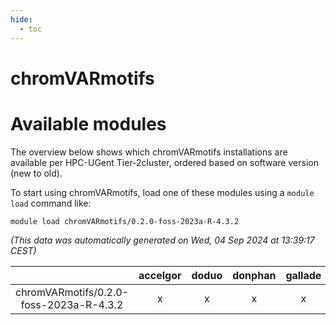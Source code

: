 ```yaml
---
hide:
  - toc
---
```


chromVARmotifs
==============

# Available modules


The overview below shows which chromVARmotifs installations are available per HPC-UGent Tier-2cluster, ordered based on software version (new to old).

To start using chromVARmotifs, load one of these modules using a `module load` command like:

```shell
module load chromVARmotifs/0.2.0-foss-2023a-R-4.3.2
```

*(This data was automatically generated on Wed, 04 Sep 2024 at 13:39:17 CEST)*  

| |accelgor|doduo|donphan|gallade|joltik|shinx|skitty|
| :---: | :---: | :---: | :---: | :---: | :---: | :---: | :---: |
|chromVARmotifs/0.2.0-foss-2023a-R-4.3.2|x|x|x|x|x|x|x|
